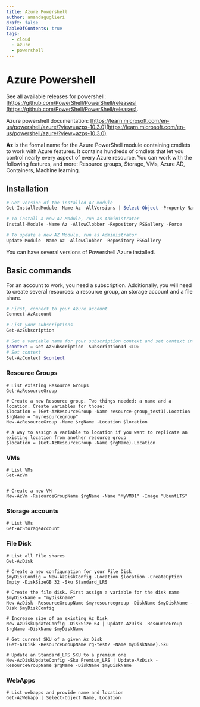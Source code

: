 ```yaml
---
title: Azure Powershell
author: amandaguglieri
draft: false
TableOfContents: true
tags:
  - cloud
  - azure
  - powershell
---
```


# Azure Powershell

See all available releases for powershell: [https://github.com/PowerShell/PowerShell/releases](https://github.com/PowerShell/PowerShell/releases).

Azure powershell documentation: [https://learn.microsoft.com/en-us/powershell/azure/?view=azps-10.3.0](https://learn.microsoft.com/en-us/powershell/azure/?view=azps-10.3.0)

**Az** is the formal name for the Azure PowerShell module containing cmdlets to work with Azure features. It contains hundreds of cmdlets that let you control nearly every aspect of every Azure resource. You can work with the following features, and more: Resource groups, Storage, VMs, Azure AD, Containers, Machine learning.

## Installation

```powershell
# Get version of the installed AZ module
Get-InstalledModule -Name Az -AllVersions | Select-Object -Property Name, Version

# To install a new AZ Module, run as Administrator
Install-Module -Name Az -AllowClobber -Repository PSGallery -Force

# To update a new AZ Module, run as Administrator
Update-Module -Name Az -AllowClobber -Repository PSGallery
```

You can have several versions of Powershell Azure installed.

## Basic commands

For an account to work, you need a subscription. Additionally, you will need to create several resources: a resource group, an storage account and a file share.

```powershell
# First, connect to your Azure account
Connect-AzAccount

# List your subscriptions 
Get-AzSubscription

# Set a variable name for your subscription context and set context in Azure
$context = Get-AzSubscription -SubscriptionId <ID>
# Set context 
Set-AzContext $context
```

### Resource Groups

```
# List existing Resource Groups
Get-AzResourceGroup

# Create a new Resource group. Two things needed: a name and a location. Create variables for those:
$location = (Get-AzResourceGroup -Name resource-group_test1).Location
$rgName = "myresourcegroup"
New-AzResourceGroup -Name $rgName -Location $location

# A way to assign a variable to location if you want to replicate an existing location from another resource group 
$location = (Get-AzResourceGroup -Name $rgName).Location
```

### VMs

```
# List VMs
Get-AzVm


# Create a new VM
New-AzVm -ResourceGroupName $rgName -Name "MyVM01" -Image "UbuntLTS"
```


### Storage accounts


```
# List VMs
Get-AzStorageAccount

```

### File Disk

```
# List all File shares
Get-AzDisk

# Create a new configuration for your File Disk
$myDiskConfig = New-AzDiskConfig -Location $location -CreateOption Empty -DiskSizeGB 32 -Sku Standard_LRS

# Create the file disk. First assign a variable for the disk name
$myDiskName = "myDiskname"
New-AzDisk -ResourceGroupName $myresourcegroup -DiskName $myDiskName -Disk $myDiskConfig

# Increase size of an existing Az Disk
New-AzDiskUpdateConfig -DiskSize 64 | Update-AzDisk -ResourceGroup $rgName -DiskName $myDiskName

# Get current SKU of a given Az Disk
(Get-AzDisk -ResourceGroupName rg-test2 -Name myDiskName).Sku  

# Update an Standard_LRS SKU to a premium one 
New-AzDiskUpdateConfig -Sku Premium_LRS | Update-AzDisk -ResourceGroupName $rgName -DiskName $myDiskName

```



### WebApps

```
# List webapps and provide name and location
Get-AzWebapp | Select-Object Name, Location

```

